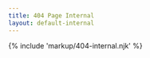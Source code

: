 ```yaml
---
title: 404 Page Internal
layout: default-internal
---
```


{% include 'markup/404-internal.njk' %}

